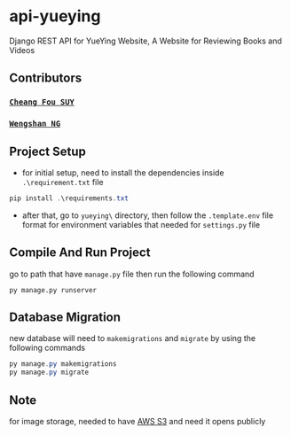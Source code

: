 # api-yueying

Django REST API for YueYing Website, A Website for Reviewing Books and Videos

## Contributors

### [`Cheang Fou SUY`](https://github.com/CheangFouSUY)

### [`Wengshan NG`](https://github.com/Coralnws)

## Project Setup

- for initial setup, need to install the dependencies inside `.\requirement.txt` file

```powershell
pip install .\requirements.txt
```

- after that, go to `yueying\`  directory, then follow the `.template.env` file format for environment variables that needed for `settings.py` file

## Compile And Run Project

go to path that have `manage.py` file then run the following command

```powerhsell
py manage.py runserver
```

## Database Migration

new database will need to `makemigrations` and `migrate` by using the following commands

```powershell
py manage.py makemigrations
py manage.py migrate
```

## Note

for image storage, needed to have [AWS S3](https://aws.amazon.com/) and need it opens publicly
